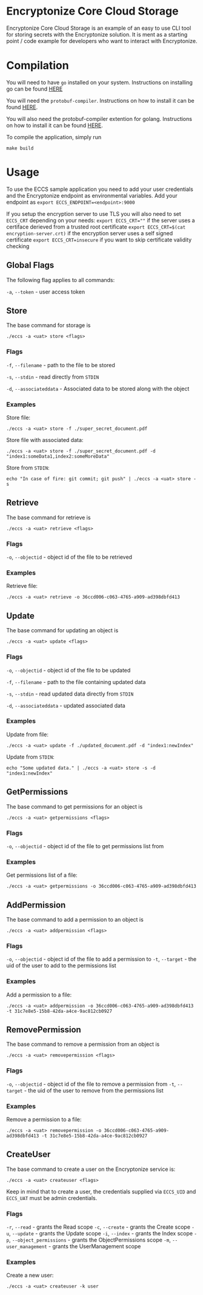 # Encryptonize Core Cloud Storage

Encryptonize Core Cloud Storage is an example of an easy to use CLI tool for storing secrets with the Encryptonize solution. It is ment as a starting point / code example for developers who want to interact with Encryptonize.

# Compilation
You will need to have `go` installed on your system. Instructions on installing go can be found [HERE](https://golang.org/doc/install)

You will need the `protobuf-compiler`. Instructions on how to install it can be found [HERE](https://grpc.io/docs/protoc-installation/).

You will also need the protobuf-compiler extention for golang. Instructions on how to install it can be found [HERE](https://grpc.io/docs/languages/go/quickstart/#prerequisites).

To compile the application, simply run
```
make build
```

# Usage

To use the ECCS sample application you need to add your user credentials and the Encryptonize endpoint as environmental variables.
Add your endpoint as `export ECCS_ENDPOINT=<endpoint>:9000`

If you setup the encryption server to use TLS you will also need to set `ECCS_CRT` depending on your needs:
`export ECCS_CRT=""` if the server uses a certiface derieved from a trusted root certificate
`export ECCS_CRT=$(cat encryption-server.crt)` if the encryption server uses a self signed certificate
`export ECCS_CRT=insecure` if you want to skip certificate validity checking

## Global Flags

The following flag applies to all commands:

`-a`, `--token` - user access token

## Store
The base command for storage is
```
./eccs -a <uat> store <flags>
```

### Flags

`-f`, `--filename` - path to the file to be stored

`-s`, `--stdin` - read directly from `STDIN`

`-d`, `--associateddata` - Associated data to be stored along with the object

### Examples
Store file:
```
./eccs -a <uat> store -f ./super_secret_document.pdf
```
Store file with associated data:
```
./eccs -a <uat> store -f ./super_secret_document.pdf -d "index1:someData1,index2:someMoreData"
```

Store from `STDIN`:
```
echo "In case of fire: git commit; git push" | ./eccs -a <uat> store -s
```

## Retrieve
The base command for retrieve is
```
./eccs -a <uat> retrieve <flags>
```

### Flags

`-o`, `--objectid` - object id of the file to be retrieved

### Examples
Retrieve file:
```
./eccs -a <uat> retrieve -o 36ccd006-c063-4765-a909-ad398dbfd413
```

## Update
The base command for updating an object is
```
./eccs -a <uat> update <flags>
```

### Flags

`-o`, `--objectid` - object id of the file to be updated

`-f`, `--filename` - path to the file containing updated data

`-s`, `--stdin` - read updated data directly from `STDIN`

`-d`, `--associateddata` - updated associated data

### Examples
Update from file:
```
./eccs -a <uat> update -f ./updated_document.pdf -d "index1:newIndex"
```
Update from `STDIN`:
```
echo "Some updated data." | ./eccs -a <uat> store -s -d "index1:newIndex"
```

## GetPermissions
The base command to get permissions for an object is
```
./eccs -a <uat> getpermissions <flags>
```

### Flags

`-o`, `--objectid` - object id of the file to get permissions list from

### Examples
Get permissions list of a file:
```
./eccs -a <uat> getpermissions -o 36ccd006-c063-4765-a909-ad398dbfd413
```

## AddPermission
The base command to add a permission to an object is
```
./eccs -a <uat> addpermission <flags>
```

### Flags

`-o`, `--objectid` - object id of the file to add a permission to
`-t`, `--target` - the uid of the user to add to the permissions list

### Examples
Add a permission to a file:
```
./eccs -a <uat> addpermission -o 36ccd006-c063-4765-a909-ad398dbfd413 -t 31c7e8e5-15b8-42da-a4ce-9ac812cb0927
```

## RemovePermission
The base command to remove a permission from an object is
```
./eccs -a <uat> removepermission <flags>
```

### Flags

`-o`, `--objectid` - object id of the file to remove a permission from
`-t`, `--target` - the uid of the user to remove from the permissions list

### Examples
Remove a permission to a file:
```
./eccs -a <uat> removepermission -o 36ccd006-c063-4765-a909-ad398dbfd413 -t 31c7e8e5-15b8-42da-a4ce-9ac812cb0927
```

## CreateUser
The base command to create a user on the Encryptonize service is:
```
./eccs -a <uat> createuser <flags>
```
Keep in mind that to create a user, the credentials supplied via `ECCS_UID` and `ECCS_UAT` must be admin credentials.

### Flags

`-r`, `--read` - grants the Read scope
`-c`, `--create` - grants the Create scope
`-u`, `--update` - grants the Update scope
`-i`, `--index` - grants the Index scope
`-p`, `--object_permissions` - grants the ObjectPermissions scope
`-m`, `--user_management` - grants the UserManagement scope

### Examples
Create a new user:
```
./eccs -a <uat> createuser -k user
```
